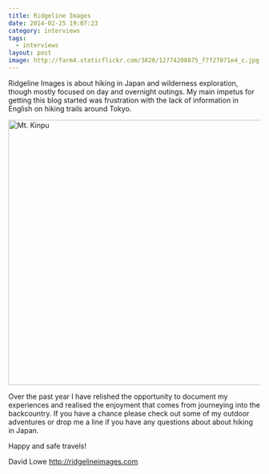 ```yaml
---
title: Ridgeline Images
date: 2014-02-25 19:07:23
category: interviews
tags:
  - interviews
layout: post
image: http://farm4.staticflickr.com/3820/12774208875_f7f27871e4_c.jpg
---
```

Ridgeline Images is about hiking in Japan and wilderness exploration, though mostly focused on day and overnight outings. My main impetus for getting this blog started was frustration with the lack of information in English on hiking trails around Tokyo.

<amp-img src="http://farm4.staticflickr.com/3820/12774208875_f7f27871e4_c.jpg" width="800" height="530" alt="Futureproof - the outdoor gear for tomorrow's you?"></amp-img>

<!--more-->

<a href="http://www.flickr.com/photos/90204224@N07/12774655334/"><img src="http://farm4.staticflickr.com/3784/12774655334_ccc0ecd6ab_c.jpg" width="800" height="530" alt="Mt. Kinpu"></a>

Over the past year I have relished the opportunity to document my experiences and realised the enjoyment that comes from journeying into the backcountry. If you have a chance please check out some of my outdoor adventures or drop me a line if you have any questions about about hiking in Japan.

Happy and safe travels!

David Lowe
<a href="http://ridgelineimages.com" target="_blank">http://ridgelineimages.com</a>
